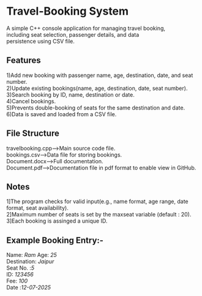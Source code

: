 # Travel-Booking System
A simple C++ console application for managing travel booking,<br/>
including seat selection, passenger details, and data <br/>
persistence using CSV file.  

## Features
1)Add new booking with passenger name, age, destination, date,
and seat number.<br/>
2)Update existing bookings(name, age, destination, date, seat
number).<br/>
3)Search booking by ID, name, destination or date.<br/>
4)Cancel bookings.<br/>
5)Prevents double-booking of seats for the same destination 
and date.<br/>
6)Data is saved and loaded from a CSV file.

## File Structure
travelbooking.cpp-->Main source code file.<br/>
bookings.csv-->Data file for storing bookings. <br/>
Document.docx-->Full documentation.<br/>
Document.pdf-->Documentation file in pdf format to enable view in GitHub.

## Notes
1]The program checks for valid input(e.g., name format, 
age range, date format, seat availability).<br/>
2]Maximum number of seats is set by the maxseat variable
 (default : 20).<br/>
3]Each booking is assinged a unique ID. 

## Example Booking Entry:-
Name: *Ram* 
Age: *25*  
Destination: *Jaipur*  
Seat No. :*5*   
ID: *123456*  
Fee: *100*  
Date :*12-07-2025*  




